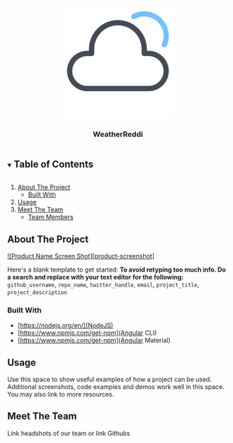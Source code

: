 <!--
*** Thanks for checking out the Best-README-Template. If you have a suggestion
*** that would make this better, please fork the repo and create a pull request
*** or simply open an issue with the tag "enhancement".
*** Thanks again! Now go create something AMAZING! :D
***
***
***
*** To avoid retyping too much info. Do a search and replace for the following:
*** github_username, repo_name, twitter_handle, email, project_title, project_description
-->



<!-- PROJECT SHIELDS -->
<!--
*** I'm using markdown "reference style" links for readability.
*** Reference links are enclosed in brackets [ ] instead of parentheses ( ).
*** See the bottom of this document for the declaration of the reference variables
*** for contributors-url, forks-url, etc. This is an optional, concise syntax you may use.
*** https://www.markdownguide.org/basic-syntax/#reference-style-links
-->



<!-- PROJECT LOGO -->
<br />
<p align="center">
  <a href="https://github.com/Jake021/WeatherReddi">
    <img src="WeatherReddi.png" alt="Logo" width="256" height="256">
  </a>

  <h3 align="center">WeatherReddi</h3>
</p>



<!-- TABLE OF CONTENTS -->
<details open="open">
  <summary><h2 style="display: inline-block">Table of Contents</h2></summary>
  <ol>
    <li>
      <a href="#about-the-project">About The Project</a>
      <ul>
        <li><a href="#built-with">Built With</a></li>
      </ul>
    </li>
    <li><a href="#usage">Usage</a></li>
    <li>
    	<a href="#acknowledgements">Meet The Team</a>
      <ul>
        <li><a href="#built-with">Team Members</a></li>
      </ul>
    </li>
  </ol>
</details>



<!-- ABOUT THE PROJECT -->
## About The Project

[![Product Name Screen Shot][product-screenshot]](https://example.com)

<!-- Here is where we would add more information regarding the product.-->
Here's a blank template to get started:
**To avoid retyping too much info. Do a search and replace with your text editor for the following:**
`github_username`, `repo_name`, `twitter_handle`, `email`, `project_title`, `project_description`


### Built With

* [https://nodejs.org/en/](NodeJS)
* [https://www.npmjs.com/get-npm](Angular CLI)
* [https://www.npmjs.com/get-npm](Angular Material)


<!-- USAGE EXAMPLES -->
## Usage

Use this space to show useful examples of how a project can be used. Additional screenshots, code examples and demos work well in this space. You may also link to more resources.


<!-- Meet The Team -->
## Meet The Team

Link headshots of our team or link Githubs 
